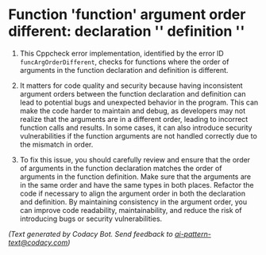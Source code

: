 # Function 'function' argument order different: declaration '' definition ''

1. This Cppcheck error implementation, identified by the error ID `funcArgOrderDifferent`, checks for functions where the order of arguments in the function declaration and definition is different.

2. It matters for code quality and security because having inconsistent argument orders between the function declaration and definition can lead to potential bugs and unexpected behavior in the program. This can make the code harder to maintain and debug, as developers may not realize that the arguments are in a different order, leading to incorrect function calls and results. In some cases, it can also introduce security vulnerabilities if the function arguments are not handled correctly due to the mismatch in order.

3. To fix this issue, you should carefully review and ensure that the order of arguments in the function declaration matches the order of arguments in the function definition. Make sure that the arguments are in the same order and have the same types in both places. Refactor the code if necessary to align the argument order in both the declaration and definition. By maintaining consistency in the argument order, you can improve code readability, maintainability, and reduce the risk of introducing bugs or security vulnerabilities.

_(Text generated by Codacy Bot. Send feedback to ai-pattern-text@codacy.com)_
